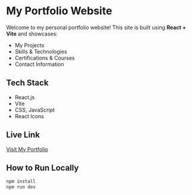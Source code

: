# My Portfolio Website

Welcome to my personal portfolio website! 
This site is built using **React + Vite** and showcases:
-  My Projects
-  Skills & Technologies
-  Certifications & Courses
-  Contact Information

##  Tech Stack
- React.js
- Vite
- CSS, JavaScript
- React Icons

##  Live Link
[Visit My Portfolio](https://your-live-site-link.com)

##  How to Run Locally
```bash
npm install
npm run dev
